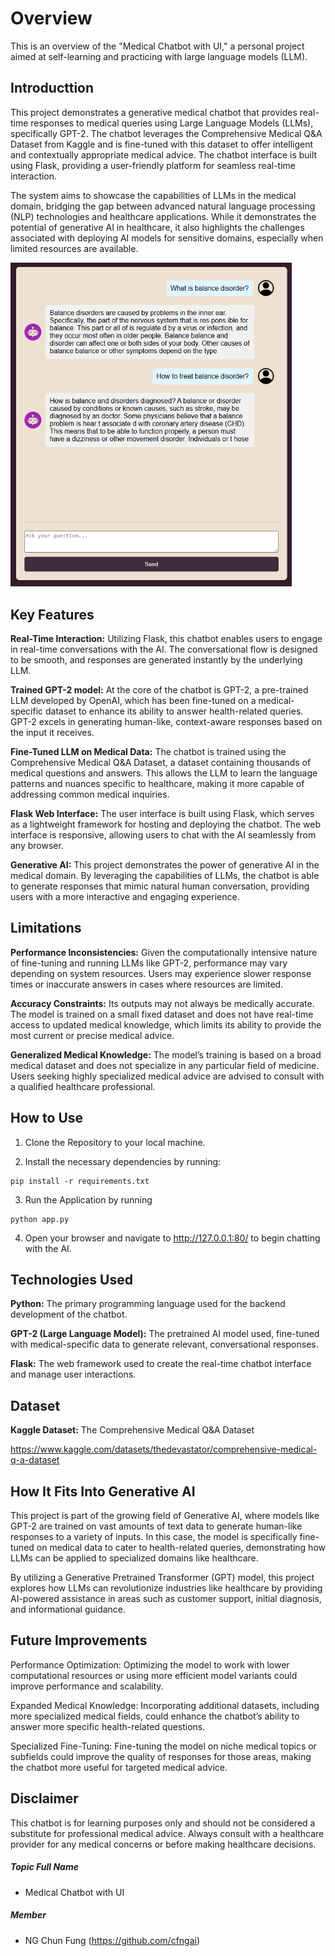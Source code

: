 
# Overview

This is an overview of the "Medical Chatbot with UI," a personal project aimed at self-learning and practicing with large language models (LLM).

## Introducttion

This project demonstrates a generative medical chatbot that provides real-time responses to medical queries using Large Language Models (LLMs), specifically GPT-2. The chatbot leverages the Comprehensive Medical Q&A Dataset from Kaggle and is fine-tuned with this dataset to offer intelligent and contextually appropriate medical advice. The chatbot interface is built using Flask, providing a user-friendly platform for seamless real-time interaction.

The system aims to showcase the capabilities of LLMs in the medical domain, bridging the gap between advanced natural language processing (NLP) technologies and healthcare applications. While it demonstrates the potential of generative AI in healthcare, it also highlights the challenges associated with deploying AI models for sensitive domains, especially when limited resources are available.

<img src="images/example.png" width="450">

## Key Features

**Real-Time Interaction:** Utilizing Flask, this chatbot enables users to engage in real-time conversations with the AI. The conversational flow is designed to be smooth, and responses are generated instantly by the underlying LLM.

**Trained GPT-2 model:** At the core of the chatbot is GPT-2, a pre-trained LLM developed by OpenAI, which has been fine-tuned on a medical-specific dataset to enhance its ability to answer health-related queries. GPT-2 excels in generating human-like, context-aware responses based on the input it receives.

**Fine-Tuned LLM on Medical Data:** The chatbot is trained using the Comprehensive Medical Q&A Dataset, a dataset containing thousands of medical questions and answers. This allows the LLM to learn the language patterns and nuances specific to healthcare, making it more capable of addressing common medical inquiries.

**Flask Web Interface:** The user interface is built using Flask, which serves as a lightweight framework for hosting and deploying the chatbot. The web interface is responsive, allowing users to chat with the AI seamlessly from any browser.

**Generative AI:** This project demonstrates the power of generative AI in the medical domain. By leveraging the capabilities of LLMs, the chatbot is able to generate responses that mimic natural human conversation, providing users with a more interactive and engaging experience.

## Limitations

**Performance Inconsistencies:** Given the computationally intensive nature of fine-tuning and running LLMs like GPT-2, performance may vary depending on system resources. Users may experience slower response times or inaccurate answers in cases where resources are limited.

**Accuracy Constraints:** Its outputs may not always be medically accurate. The model is trained on a small fixed dataset and does not have real-time access to updated medical knowledge, which limits its ability to provide the most current or precise medical advice.

**Generalized Medical Knowledge:** The model’s training is based on a broad medical dataset and does not specialize in any particular field of medicine. Users seeking highly specialized medical advice are advised to consult with a qualified healthcare professional.

## How to Use

1. Clone the Repository to your local machine.

2. Install the necessary dependencies by running:
```
pip install -r requirements.txt
```
3. Run the Application by running
```
python app.py
```
4. Open your browser and navigate to http://127.0.0.1:80/ to begin chatting with the AI.

## Technologies Used

**Python:** The primary programming language used for the backend development of the chatbot.

**GPT-2 (Large Language Model):** The pretrained AI model used, fine-tuned with medical-specific data to generate relevant, conversational responses.

**Flask:** The web framework used to create the real-time chatbot interface and manage user interactions.

## Dataset

**Kaggle Dataset:** The Comprehensive Medical Q&A Dataset

https://www.kaggle.com/datasets/thedevastator/comprehensive-medical-q-a-dataset

## How It Fits Into Generative AI

This project is part of the growing field of Generative AI, where models like GPT-2 are trained on vast amounts of text data to generate human-like responses to a variety of inputs. In this case, the model is specifically fine-tuned on medical data to cater to health-related queries, demonstrating how LLMs can be applied to specialized domains like healthcare.

By utilizing a Generative Pretrained Transformer (GPT) model, this project explores how LLMs can revolutionize industries like healthcare by providing AI-powered assistance in areas such as customer support, initial diagnosis, and informational guidance.

## Future Improvements

Performance Optimization: Optimizing the model to work with lower computational resources or using more efficient model variants could improve performance and scalability.

Expanded Medical Knowledge: Incorporating additional datasets, including more specialized medical fields, could enhance the chatbot’s ability to answer more specific health-related questions.

Specialized Fine-Tuning: Fine-tuning the model on niche medical topics or subfields could improve the quality of responses for those areas, making the chatbot more useful for targeted medical advice.

## Disclaimer

This chatbot is for learning purposes only and should not be considered a substitute for professional medical advice. Always consult with a healthcare provider for any medical concerns or before making healthcare decisions.

##### Topic Full Name

- Medical Chatbot with UI

##### Member
- NG Chun Fung (https://github.com/cfngai)